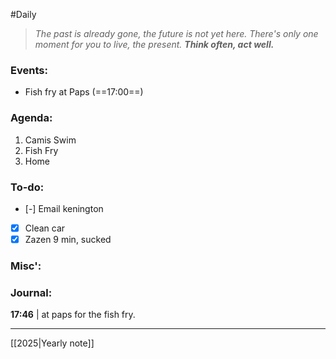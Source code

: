 #Daily
>*The past is already gone, the future is not yet here. There's only one moment for you to live, the present.*
>***Think often, act well.***
### Events:
- Fish fry at Paps (==17:00==)
### Agenda:
1. Camis
	Swim
2. Fish Fry
3. Home
### To-do:
- [-] Email kenington
- [x] Clean car
- [x] Zazen
	9 min, sucked
### Misc':

### Journal:
**17:46** | at paps for the fish fry.

---
[[2025|Yearly note]]